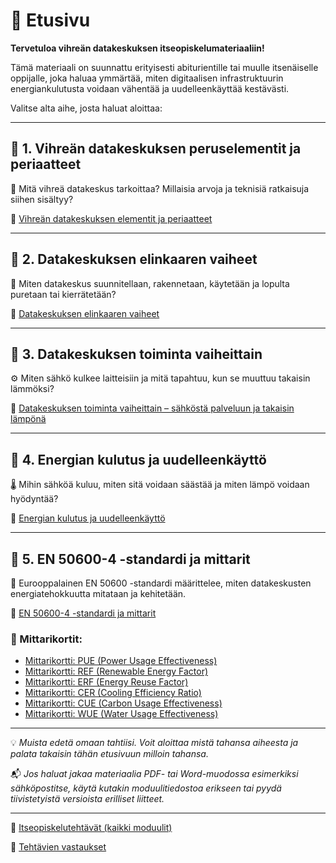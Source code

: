 # 📘 Etusivu

**Tervetuloa vihreän datakeskuksen itseopiskelumateriaaliin!**

Tämä materiaali on suunnattu erityisesti abiturientille tai muulle itsenäiselle oppijalle, joka haluaa ymmärtää, miten digitaalisen infrastruktuurin energiankulutusta voidaan vähentää ja uudelleenkäyttää kestävästi.

Valitse alta aihe, josta haluat aloittaa:

---

## 🔹 1. Vihreän datakeskuksen peruselementit ja periaatteet  
🧩 Mitä vihreä datakeskus tarkoittaa? Millaisia arvoja ja teknisiä ratkaisuja siihen sisältyy?

📄 [Vihreän datakeskuksen elementit ja periaatteet](vihrean-datakeskuksen-elementit-ja-perusperiaatteet.md)

---

## 🔹 2. Datakeskuksen elinkaaren vaiheet  
🔁 Miten datakeskus suunnitellaan, rakennetaan, käytetään ja lopulta puretaan tai kierrätetään?

📄 [Datakeskuksen elinkaaren vaiheet](datakeskuksen-elinkaari.md)

---

## 🔹 3. Datakeskuksen toiminta vaiheittain  
⚙️ Miten sähkö kulkee laitteisiin ja mitä tapahtuu, kun se muuttuu takaisin lämmöksi?

📄 [Datakeskuksen toiminta vaiheittain – sähköstä palveluun ja takaisin lämpönä](datakeskus-toimintavaiheittain.md)

---

## 🔹 4. Energian kulutus ja uudelleenkäyttö  
🌡️ Mihin sähköä kuluu, miten sitä voidaan säästää ja miten lämpö voidaan hyödyntää?

📄 [Energian kulutus ja uudelleenkäyttö](Energian-kulutus-ja-uudelleenkäyttö.md)

---

## 🔹 5. EN 50600-4 -standardi ja mittarit  
📐 Eurooppalainen EN 50600 -standardi määrittelee, miten datakeskusten energiatehokkuutta mitataan ja kehitetään.

📄 [EN 50600-4 -standardi ja mittarit](EN-50600-4-standardi-ja-mittarit.md)

### 🔸 Mittarikortit:

- [Mittarikortti: PUE (Power Usage Effectiveness)](Mittarikortti_EN50600_4-2_PUE.md)  
- [Mittarikortti: REF (Renewable Energy Factor)](Mittarikortti_EN50600_4-3_REF.md)  
- [Mittarikortti: ERF (Energy Reuse Factor)](Mittarikortti_EN50600_4-6_ERF.md)  
- [Mittarikortti: CER (Cooling Efficiency Ratio)](Mittarikortti_EN50600-4-7-CER.md)  
- [Mittarikortti: CUE (Carbon Usage Effectiveness)](Mittarikortti_EN50600-4-8-CUE.md)  
- [Mittarikortti: WUE (Water Usage Effectiveness)](Mittarikortti_EN50600-4-9-WUE.md)

---

💡 *Muista edetä omaan tahtiisi. Voit aloittaa mistä tahansa aiheesta ja palata takaisin tähän etusivuun milloin tahansa.*

📬 *Jos haluat jakaa materiaalia PDF- tai Word-muodossa esimerkiksi sähköpostitse, käytä kutakin moduulitiedostoa erikseen tai pyydä tiivistetyistä versioista erilliset liitteet.*

---

📄 [Itseopiskelutehtävät (kaikki moduulit)](tehtavat.md)





📄 [Tehtävien vastaukset](tehtavat_vastaukset.md)
